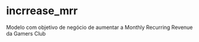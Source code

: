 # incrrease_mrr
Modelo com objetivo de negócio de aumentar a Monthly Recurring Revenue da Gamers Club
